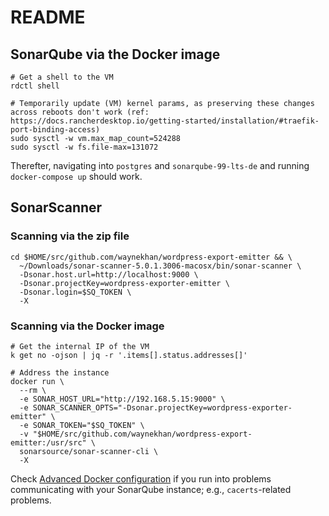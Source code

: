 # README

## SonarQube via the Docker image

```text
# Get a shell to the VM
rdctl shell

# Temporarily update (VM) kernel params, as preserving these changes across reboots don't work (ref: https://docs.rancherdesktop.io/getting-started/installation/#traefik-port-binding-access)
sudo sysctl -w vm.max_map_count=524288
sudo sysctl -w fs.file-max=131072
```

Therefter, navigating into `postgres` and `sonarqube-99-lts-de` and running `docker-compose up` should work.

## SonarScanner

### Scanning via the zip file

```text
cd $HOME/src/github.com/waynekhan/wordpress-export-emitter && \
  ~/Downloads/sonar-scanner-5.0.1.3006-macosx/bin/sonar-scanner \
  -Dsonar.host.url=http://localhost:9000 \
  -Dsonar.projectKey=wordpress-exporter-emitter \
  -Dsonar.login=$SQ_TOKEN \
  -X
```

### Scanning via the Docker image

```text
# Get the internal IP of the VM
k get no -ojson | jq -r '.items[].status.addresses[]'

# Address the instance
docker run \
  --rm \
  -e SONAR_HOST_URL="http://192.168.5.15:9000" \
  -e SONAR_SCANNER_OPTS="-Dsonar.projectKey=wordpress-exporter-emitter" \
  -e SONAR_TOKEN="$SQ_TOKEN" \
  -v "$HOME/src/github.com/waynekhan/wordpress-export-emitter:/usr/src" \
  sonarsource/sonar-scanner-cli \
  -X
```

Check [Advanced Docker configuration](https://docs.sonarsource.com/sonarqube/9.9/analyzing-source-code/scanners/sonarscanner/#advanced-docker-configuration) if you run into problems communicating with your SonarQube instance; e.g., `cacerts`-related problems.
